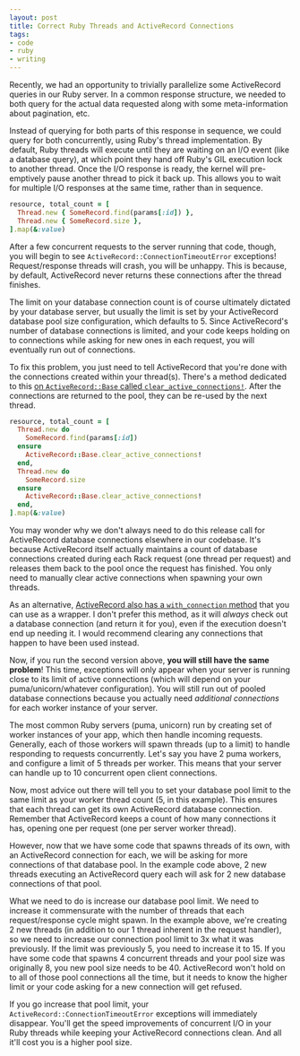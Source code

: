 ```yaml
---
layout: post
title: Correct Ruby Threads and ActiveRecord Connections
tags:
- code
- ruby
- writing
---
```


Recently, we had an opportunity to trivially parallelize some ActiveRecord queries in our Ruby server. In a common response structure, we needed to both query for the actual data requested along with some meta-information about pagination, etc.

Instead of querying for both parts of this response in sequence, we could query for both concurrently, using Ruby's thread implementation. By default, Ruby threads will execute until they are waiting on an I/O event (like a database query), at which point they hand off Ruby's GIL execution lock to another thread. Once the I/O response is ready, the kernel will pre-emptively pause another thread to pick it back up. This allows you to wait for multiple I/O responses at the same time, rather than in sequence.

```ruby
resource, total_count = [
  Thread.new { SomeRecord.find(params[:id]) },
  Thread.new { SomeRecord.size },
].map(&:value)
```

After a few concurrent requests to the server running that code, though, you will begin to see `ActiveRecord::ConnectionTimeoutError` exceptions! Request/response threads will crash, you will be unhappy. This is because, by default, ActiveRecord never returns these connections after the thread finishes.

The limit on your database connection count is of course ultimately dictated by your database server, but usually the limit is set by your ActiveRecord database pool size configuration, which defaults to 5. Since ActiveRecord's number of database connections is limited, and your code keeps holding on to connections while asking for new ones in each request, you will eventually run out of connections.

To fix this problem, you just need to tell ActiveRecord that you're done with the connections created within your thread(s). There's a method dedicated to this [on `ActiveRecord::Base` called `clear_active_connections!`][0]. After the connections are returned to the pool, they can be re-used by the next thread.

```ruby
resource, total_count = [
  Thread.new do
    SomeRecord.find(params[:id])
  ensure
    ActiveRecord::Base.clear_active_connections!
  end,
  Thread.new do
    SomeRecord.size
  ensure
    ActiveRecord::Base.clear_active_connections!
  end,
].map(&:value)
```

You may wonder why we don't always need to do this release call for ActiveRecord database connections elsewhere in our codebase. It's because ActiveRecord itself actually maintains a count of database connections created during each Rack request (one thread per request) and releases them back to the pool once the request has finished. You only need to manually clear active connections when spawning your own threads.

As an alternative, [ActiveRecord also has a `with_connection` method][1] that you can use as a wrapper. I don't prefer this method, as it will _always_ check out a database connection (and return it for you), even if the execution doesn't end up needing it. I would recommend clearing any connections that happen to have been used instead.

Now, if you run the second version above, __you will still have the same problem__! This time, exceptions will only appear when your server is running close to its limit of active connections (which will depend on your puma/unicorn/whatever configuration). You will still run out of pooled database connections because you actually need _additional connections_ for each worker instance of your server.

The most common Ruby servers (puma, unicorn) run by creating set of worker instances of your app, which then handle incoming requests. Generally, each of those workers will spawn threads (up to a limit) to handle responding to requests concurrently. Let's say you have 2 puma workers, and configure a limit of 5 threads per worker. This means that your server can handle up to 10 concurrent open client connections.

Now, most advice out there will tell you to set your database pool limit to the same limit as your worker thread count (5, in this example). This ensures that each thread can get its own ActiveRecord database connection. Remember that ActiveRecord keeps a count of how many connections it has, opening one per request (one per server worker thread).

However, now that we have some code that spawns threads of its own, with an ActiveRecord connection for each, we will be asking for more connections of that database pool. In the example code above, 2 new threads executing an ActiveRecord query each will ask for 2 new database connections of that pool.

What we need to do is increase our database pool limit. We need to increase it commensurate with the number of threads that each request/response cycle might spawn. In the example above, we're creating 2 new threads (in addition to our 1 thread inherent in the request handler), so we need to increase our connection pool limit to 3x what it was previously. If the limit was previously 5, you need to increase it to 15. If you have some code that spawns 4 concurrent threads and your pool size was originally 8, you new pool size needs to be 40. ActiveRecord won't hold on to all of those pool connections all the time, but it needs to know the higher limit or your code asking for a new connection will get refused.

If you go increase that pool limit, your `ActiveRecord::ConnectionTimeoutError` exceptions will immediately disappear. You'll get the speed improvements of concurrent I/O in your Ruby threads while keeping your ActiveRecord connections clean. And all it'll cost you is a higher pool size.

[0]: https://api.rubyonrails.org/classes/ActiveRecord/ConnectionAdapters/ConnectionHandler.html#method-i-clear_active_connections-21
[1]: https://api.rubyonrails.org/classes/ActiveRecord/ConnectionAdapters/ConnectionPool.html#method-i-with_connection

